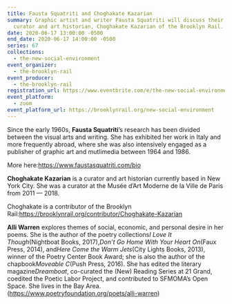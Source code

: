 ```yaml
---
title: Fausta Squatriti and Choghakate Kazarian
summary: Graphic artist and writer Fausta Squatriti will discuss their work with
  curator and art historian, Choghakate Kazarian of the Brooklyn Rail.
date: 2020-06-17 13:00:00 -0500
end_date: 2020-06-17 14:00:00 -0500
series: 67
collections:
  - the-new-social-environment
event_organizer:
  - the-brooklyn-rail
event_producer:
  - the-brooklyn-rail
registration_url: https://www.eventbrite.com/e/the-new-social-environment-67-fausta-squatriti-tickets-109405217952
event_platform:
  - zoom
event_platform_url: https://brooklynrail.org/new-social-environment
---
```

Since the early 1960s, **Fausta Squatriti**’s research has been divided between the visual arts and writing. She has exhibited her work in Italy and more frequently abroad, where she was also intensively engaged as a publisher of graphic art and mutlimedia between 1964 and 1986.

More here:<https://www.faustasquatriti.com/bio>



**Choghakate Kazarian** is a curator and art historian currently based in New York City. She was a curator at the Musée d’Art Moderne de la Ville de Paris from 2011 — 2018.

Choghakate is a contributor of the Brooklyn Rail:<https://brooklynrail.org/contributor/Choghakate-Kazarian>



**Alli Warren** explores themes of social, economic, and personal desire in her poems. She is the author of the poetry collections*I Love It Though*(Nightboat Books, 2017),*Don’t Go Home With Your Heart On*(Faux Press, 2014), and*Here Come the Warm Jets*(City Lights Books, 2013), winner of the Poetry Center Book Award; she is also the author of the chapbook*Moveable C*(Push Press, 2016). She has edited the literary magazine*Dreamboat*, co-curated the (New) Reading Series at 21 Grand, coedited the Poetic Labor Project, and contributed to SFMOMA’s Open Space. She lives in the Bay Area. (<https://www.poetryfoundation.org/poets/alli-warren>)